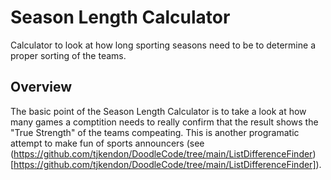 # Season Length Calculator

Calculator to look at how long sporting seasons need to be to determine a proper sorting of the teams.

## Overview

The basic point of the Season Length Calculator is to take a look at how many games a comptition needs to really confirm that the result shows the "True Strength" of the teams compeating. This is another programatic attempt to make fun of sports announcers (see (https://github.com/tjkendon/DoodleCode/tree/main/ListDifferenceFinder)[https://github.com/tjkendon/DoodleCode/tree/main/ListDifferenceFinder]).
